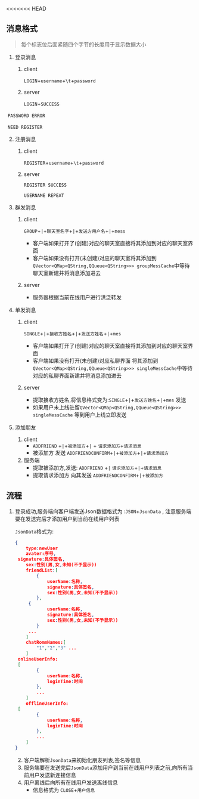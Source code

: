 <<<<<<< HEAD
## 消息格式

> 每个标志位后面紧随四个字节的长度用于显示数据大小



1. 登录消息

   1. client

      `LOGIN`+`username`+`\t`+`password`

   2. server

      `LOGIN`+`SUCCESS`   

​			 `PASSWORD ERROR` 

​			`NEED REGISTER`



2. 注册消息

   1. client

      `REGISTER`+`username`+`\t`+`password`

   2. server

      `REGISTER SUCCESS`

      `USERNAME REPEAT`



3. 群发消息

   1. client

      `GROUP`+`|`+`聊天室名字`+`|`+`发送方用户名`+`|`+`mess`

      - 客户端如果打开了(创建)对应的聊天室直接将其添加到对应的聊天室界面
      - 客户端如果没有打开(未创建)对应的聊天室将其添加到`QVector<QMap<QString,QQueue<QString>>> groupMessCache`中等待聊天室新建并将消息添加进去

   2. server
      - 服务器根据当前在线用户进行洪泛转发



4. 单发消息

   1. client

      `SINGLE`+`|`+`接收方姓名`+`|`+`发送方姓名`+`|`+`mes`

      - 客户端如果打开了(创建)对应的聊天室直接将其添加到对应的聊天室界面
      - 客户端如果没有打开(未创建)对应私聊界面 将其添加到`QVector<QMap<QString,QQueue<QString>>> singleMessCache`中等待对应的私聊界面新建并将消息添加进去

   2. server
      - 提取接收方姓名,将信息格式变为:`SINGLE`+`|`+`发送方姓名`+`|`+`mes` 发送
      - 如果用户未上线驻留`QVector<QMap<QString,QQueue<QString>>> singleMessCache` 等到用户上线立即发送



5. 添加朋友
   1. client
      - `ADDFRIEND` +`|`+`被添加方`+`|` + `请求添加方`+`请求消息`
      - 被添加方 发送 `ADDFRIENDCONFIRM`+`|`+`被添加方`+`|`+`请求添加方`
   2. 服务端
      - 提取被添加方,发送: `ADDFRIEND` +`|`  `请求添加方`+`|`+`请求消息`
      - 提取请求添加方 向其发送 `ADDFRIENDCONFIRM`+`|`+`被添加方`



## 流程

1. 登录成功,服务端向客户端发送Json数据格式为 :`JSON`+`JsonData`   , 注意服务端要在发送完后才添加用户到当前在线用户列表

   `JsonData`格式为:

   ```json
   {
       type:newUser
       avater:序号,
   	signature:具体签名,
       sex:性别(男,女,未知(不予显示))
       friendList:[
           {
               userName:名称,
               signature:具体签名,
               sex:性别(男,女,未知(不予显示))
           },
   		{
               userName:名称,
               signature:具体签名,
               sex:性别(男,女,未知(不予显示))
           }
   		...
       ]
       chatRommNames:[
           "1","2","3" ...
       ]
   	onlineUserInfo:
   	[
           {
               userName:名称,
               loginTime:时间
           },
           ...
       ]
       offlineUserInfo:
   	[
           {
               userName:名称,
               loginTime:时间
           },
           ...
       ]
   }
   ```

   2. 客户端解析`JsonData`来初始化朋友列表,签名等信息
   3. 服务端要在发送完后`JsonData`添加用户到当前在线用户列表之前,向所有当前用户发送新连接信息
   4. 用户离线后向所有在线用户发送离线信息
      - 信息格式为 `CLOSE`+`用户信息`

   

